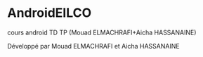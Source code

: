 # AndroidEILCO
cours android TD TP (Mouad ELMACHRAFI+Aicha HASSANAINE)

Développé par Mouad ELMACHRAFI et Aicha HASSANAINE
